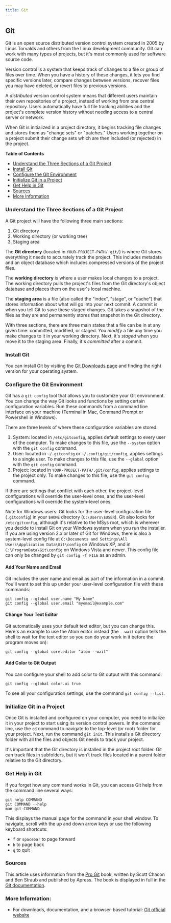 ```yaml
---
title: Git
---
```

## Git


Git is an open source distributed version control system created in 2005 by Linus Torvalds and others from the Linux development community. Git can work with many types of projects, but it's most commonly used for software source code.

Version control is a system that keeps track of changes to a file or group of files over time. When you have a history of these changes, it lets you find specific versions later, compare changes between versions, recover files you may have deleted, or revert files to previous versions.

A *distributed* version control system means that different users maintain their own repositories of a project, instead of working from one central repository. Users automatically have full file tracking abilities and the project's complete version history without needing access to a central server or network.

When Git is initialized in a project directory, it begins tracking file changes and stores them as "change sets" or "patches." Users working together on a project submit their change sets which are then included (or rejected) in the project.

**Table of Contents**
- [Understand the Three Sections of a Git Project](#understand-the-three-sections-of-a-git-project)
- [Install Git](#install-git)
- [Configure the Git Environment](#configure-the-git-environment)
- [Initialize Git in a Project](#initialize-git-in-a-project)
- [Get Help in Git](#get-help-in-git)
- [Sources](#sources)
- [More Information](#more-information)

### Understand the Three Sections of a Git Project <a name="understand-the-three-sections-of-a-git-project"></a>
A Git project will have the following three main sections:
1. Git directory
2. Working directory (or working tree)
3. Staging area

The **Git directory** (located in `YOUR-PROJECT-PATH/.git/`) is where Git stores everything it needs to accurately track the project. This includes metadata and an object database which includes compressed versions of the project files.

The **working directory** is where a user makes local changes to a project. The working directory pulls the project's files from the Git directory's object database and places them on the user's local machine.

The **staging area** is a file (also called the "index", "stage", or "cache") that stores information about what will go into your next commit. A commit is when you tell Git to save these staged changes. Git takes a snapshot of the files as they are and permanently stores that snapshot in the Git directory.

With three sections, there are three main states that a file can be in at any given time: committed, modified, or staged. You *modify* a file any time you make changes to it in your working directory. Next, it's *staged* when you move it to the staging area. Finally, it's *committed* after a commit.

### Install Git <a name="install-git"></a>
You can install Git by visiting the <a href='https://git-scm.com/downloads' target='_blank' rel='nofollow'>Git Downloads page</a> and finding the right version for your operating system.

### Configure the Git Environment <a name="configure-the-git-environment"></a>
Git has a `git config` tool that allows you to customize your Git environment. You can change the way Git looks and functions by setting certain configuration variables. Run these commands from a command line interface on your machine (Terminal in Mac, Command Prompt or Powershell in Windows).

There are three levels of where these configuration variables are stored:
1. System: located in `/etc/gitconfig`, applies default settings to every user of the computer. To make changes to this file, use the `--system` option with the `git config` command.
2. User: located in `~/.gitconfig` or `~/.config/git/config`, applies settings to a single user. To make changes to this file, use the `--global` option with the `git config` command.
3. Project: located in `YOUR-PROJECT-PATH/.git/config`, applies settings to the project only. To make changes to this file, use the `git config` command.

If there are settings that conflict with each other, the project-level configurations will override the user-level ones, and the user-level configurations will override the system-level ones.

Note for Windows users: Git looks for the user-level configuration file (`.gitconfig`) in your `$HOME` directory (`C:\Users\$USER`). Git also looks for `/etc/gitconfig`, although it's relative to the MSys root, which is wherever you decide to install Git on your Windows system when you run the installer. If you are using version 2.x or later of Git for Windows, there is also a system-level config file at `C:\Documents and Settings\All Users\Application Data\Git\config` on Windows XP, and in `C:\ProgramData\Git\config` on Windows Vista and newer. This config file can only be changed by `git config -f FILE` as an admin.

#### Add Your Name and Email
Git includes the user name and email as part of the information in a commit. You'll want to set this up under your user-level configuration file with these commands:
```shell
git config --global user.name "My Name"
git config --global user.email "myemail@example.com"
```

#### Change Your Text Editor
Git automatically uses your default text editor, but you can change this. Here's an example to use the Atom editor instead (the `--wait` option tells the shell to wait for the text editor so you can do your work in it before the program moves on):
```shell
git config --global core.editor "atom --wait"
```

#### Add Color to Git Output
You can configure your shell to add color to Git output with this command:
```shell
git config --global color.ui true
```

To see all your configuration settings, use the command `git config --list`.

### Initialize Git in a Project <a name="initialize-git-in-a-project"></a>
Once Git is installed and configured on your computer, you need to initialize it in your project to start using its version control powers. In the command line, use the `cd` command to navigate to the top-level (or root) folder for your project. Next, run the command `git init`. This installs a Git directory folder with all the files and objects Git needs to track your project.

It's important that the Git directory is installed in the project root folder. Git can track files in subfolders, but it won't track files located in a parent folder relative to the Git directory.

### Get Help in Git <a name="get-help-in-git"></a>
If you forget how any command works in Git, you can access Git help from the command line several ways:
```shell
git help COMMAND
git COMMAND --help
man git-COMMAND
```
This displays the manual page for the command in your shell window. To navigate, scroll with the up and down arrow keys or use the following keyboard shortcuts: <!-- Need to confirm these work in Windows -->
- `f` or `spacebar` to page forward
- `b` to page back
- `q` to quit

### Sources <a name="sources"></a>
This article uses information from the <a href='https://github.com/progit/progit2' target='_blank' rel='nofollow'>Pro Git</a> book, written by Scott Chacon and Ben Straub and published by Apress. The book is displayed in full in the <a href='https://git-scm.com/book/en/v2' target='_blank' rel='nofollow'>Git documentation</a>.

### More Information: <a name="more-information"></a>
- For downloads, documentation, and a browser-based tutorial: <a href='https://git-scm.com/' target='_blank' rel='nofollow'>Git official website</a>
